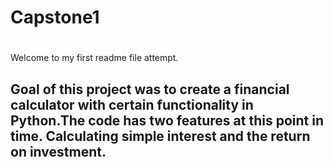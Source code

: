 # Capstone1<h1>

Welcome to my first readme file attempt.<h2>
  
Goal of this project was to create a financial calculator with certain functionality in Python.The code has two features at this point in time. Calculating simple interest and the return on investment.

